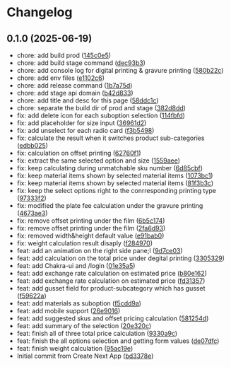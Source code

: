 # Changelog

## 0.1.0 (2025-06-19)

* chore: add build prod ([145c0e5](https://github.com/pm-printpack/quotation-client-ui/commit/145c0e5))
* chore: add build stage command ([dec93b3](https://github.com/pm-printpack/quotation-client-ui/commit/dec93b3))
* chore: add console log for digital printing & gravure printing ([580b22c](https://github.com/pm-printpack/quotation-client-ui/commit/580b22c))
* chore: add env files ([e1102c6](https://github.com/pm-printpack/quotation-client-ui/commit/e1102c6))
* chore: add release command ([1b7a75d](https://github.com/pm-printpack/quotation-client-ui/commit/1b7a75d))
* chore: add stage api domain ([b42d833](https://github.com/pm-printpack/quotation-client-ui/commit/b42d833))
* chore: add title and desc for this page ([58ddc1c](https://github.com/pm-printpack/quotation-client-ui/commit/58ddc1c))
* chore: separate the build dir of prod and stage ([382d8dd](https://github.com/pm-printpack/quotation-client-ui/commit/382d8dd))
* fix: add delete icon for each suboption selection ([114fbfd](https://github.com/pm-printpack/quotation-client-ui/commit/114fbfd))
* fix: add placeholder for size input ([36961d2](https://github.com/pm-printpack/quotation-client-ui/commit/36961d2))
* fix: add unselect for each radio card ([f3b5498](https://github.com/pm-printpack/quotation-client-ui/commit/f3b5498))
* fix: calculate the result when it switches product sub-categories ([edbb025](https://github.com/pm-printpack/quotation-client-ui/commit/edbb025))
* fix: calculation on offset printing ([62760f1](https://github.com/pm-printpack/quotation-client-ui/commit/62760f1))
* fix: extract the same selected option and size ([1559aee](https://github.com/pm-printpack/quotation-client-ui/commit/1559aee))
* fix: keep calculating during unmatchable sku number ([6d85cbf](https://github.com/pm-printpack/quotation-client-ui/commit/6d85cbf))
* fix: keep material items shown by selected material items ([1073bc1](https://github.com/pm-printpack/quotation-client-ui/commit/1073bc1))
* fix: keep material items shown by selected material items ([81f3b3c](https://github.com/pm-printpack/quotation-client-ui/commit/81f3b3c))
* fix: keep the select options right to the conrresponding printing type ([97333f2](https://github.com/pm-printpack/quotation-client-ui/commit/97333f2))
* fix: modified the plate fee calculation under the gravure printing ([4673ae3](https://github.com/pm-printpack/quotation-client-ui/commit/4673ae3))
* fix: remove offset printing under the film ([6b5c174](https://github.com/pm-printpack/quotation-client-ui/commit/6b5c174))
* fix: remove offset printing under the film ([2fa6d93](https://github.com/pm-printpack/quotation-client-ui/commit/2fa6d93))
* fix: removed width&height default value ([e91bab0](https://github.com/pm-printpack/quotation-client-ui/commit/e91bab0))
* fix: weight calculation result disaply ([f284970](https://github.com/pm-printpack/quotation-client-ui/commit/f284970))
* feat: add an animation on the right side pane;l ([9d7ce03](https://github.com/pm-printpack/quotation-client-ui/commit/9d7ce03))
* feat: add calculation on the total price under degital printing ([3305329](https://github.com/pm-printpack/quotation-client-ui/commit/3305329))
* feat: add Chakra-ui and /login ([01e35a5](https://github.com/pm-printpack/quotation-client-ui/commit/01e35a5))
* feat: add exchange rate calculation on estimated price ([b80e162](https://github.com/pm-printpack/quotation-client-ui/commit/b80e162))
* feat: add exchange rate calculation on estimated price ([fd31357](https://github.com/pm-printpack/quotation-client-ui/commit/fd31357))
* feat: add gusset field for product-subcategory which has gusset ([f59622a](https://github.com/pm-printpack/quotation-client-ui/commit/f59622a))
* feat: add materials as suboption ([f5cdd9a](https://github.com/pm-printpack/quotation-client-ui/commit/f5cdd9a))
* feat: add mobile support ([26e9016](https://github.com/pm-printpack/quotation-client-ui/commit/26e9016))
* feat: add suggested skus and offset pricing calculation ([581254d](https://github.com/pm-printpack/quotation-client-ui/commit/581254d))
* feat: add summary of the selection ([20e320c](https://github.com/pm-printpack/quotation-client-ui/commit/20e320c))
* feat: finish all of three total price calculation ([9330a9c](https://github.com/pm-printpack/quotation-client-ui/commit/9330a9c))
* feat: finish the all options selection and getting form values ([de07dfc](https://github.com/pm-printpack/quotation-client-ui/commit/de07dfc))
* feat: finish weight calculation ([95ac19e](https://github.com/pm-printpack/quotation-client-ui/commit/95ac19e))
* Initial commit from Create Next App ([bd3378e](https://github.com/pm-printpack/quotation-client-ui/commit/bd3378e))
